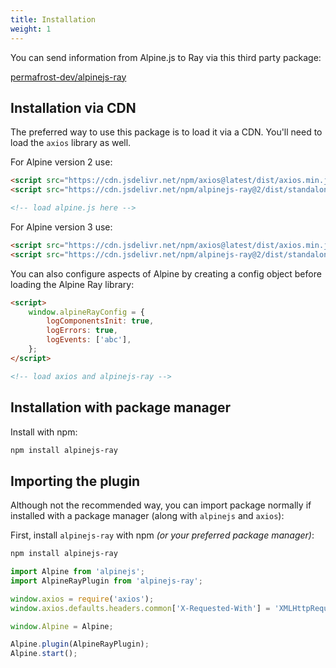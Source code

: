 ```yaml
---
title: Installation
weight: 1
---
```


You can send information from Alpine.js to Ray via this third party package:

[permafrost-dev/alpinejs-ray](https://github.com/permafrost-dev/alpinejs-ray)

## Installation via CDN

The preferred way to use this package is to load it via a CDN.  You'll need to load the `axios` library as well.

For Alpine version 2 use:

```html
<script src="https://cdn.jsdelivr.net/npm/axios@latest/dist/axios.min.js"></script>
<script src="https://cdn.jsdelivr.net/npm/alpinejs-ray@2/dist/standalone.min.js"></script>

<!-- load alpine.js here -->
```

For Alpine version 3 use:

```html
<script src="https://cdn.jsdelivr.net/npm/axios@latest/dist/axios.min.js"></script>
<script src="https://cdn.jsdelivr.net/npm/alpinejs-ray@2/dist/standalone.min.js"></script>
```

You can also configure aspects of Alpine by creating a config object before loading the Alpine Ray library:

```html
<script>
    window.alpineRayConfig = {
        logComponentsInit: true,
        logErrors: true,
        logEvents: ['abc'],
    };
</script>

<!-- load axios and alpinejs-ray -->
```
## Installation with package manager

Install with npm:

```bash
npm install alpinejs-ray
```

## Importing the plugin

Although not the recommended way, you can import package normally if installed with a package manager (along with `alpinejs` and `axios`):

First, install `alpinejs-ray` with npm _(or your preferred package manager)_:

```bash
npm install alpinejs-ray
```

```js
import Alpine from 'alpinejs';
import AlpineRayPlugin from 'alpinejs-ray';

window.axios = require('axios');
window.axios.defaults.headers.common['X-Requested-With'] = 'XMLHttpRequest';

window.Alpine = Alpine;

Alpine.plugin(AlpineRayPlugin);
Alpine.start();
```
